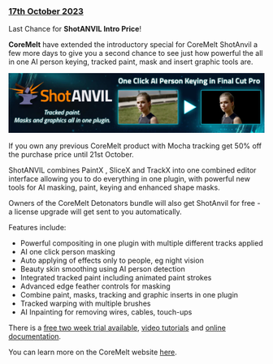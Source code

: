 ### [17th October 2023](/news/20231017)

Last Chance for **ShotANVIL Intro Price**!

**CoreMelt** have extended the introductory special for CoreMelt ShotAnvil a few more days to give you a second chance to see just how powerful the all in one AI person keying, tracked paint, mask and insert graphic tools are.

![](/static/coremelt-shotanvil.jpg)

If you own any previous CoreMelt product with Mocha tracking get 50% off the purchase price until 21st October.

ShotANVIL combines PaintX , SliceX and TrackX into one combined editor interface allowing you to do everything in one plugin, with powerful new tools for AI masking, paint, keying and enhanced shape masks.

Owners of the CoreMelt Detonators bundle will also get ShotAnvil for free - a license upgrade will get sent to you automatically.

Features include:

- Powerful compositing in one plugin with multiple different tracks applied
- AI one click person masking
- Auto applying of effects only to people, eg night vision
- Beauty skin smoothing using AI person detection
- Integrated tracked paint including animated paint strokes
- Advanced edge feather controls for masking
- Combine paint, masks, tracking and graphic inserts in one plugin
- Tracked warping with multiple brushes
- AI Inpainting for removing wires, cables, touch-ups

There is a [free two week trial available](https://coremelt.com/pages/downloads), [video tutorials](https://coremelt.com/pages/shotanvil-tutorials) and [online documentation](https://coremelt.com/pages/shotanvil-documentation).

You can learn more on the CoreMelt website [here](https://coremelt.com/products/shotanvil-tracked-paint-masks-and-graphics-insert-with-one-click-ai-person-keying).